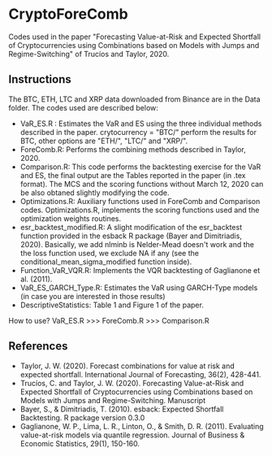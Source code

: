 # CryptoForeComb

Codes used in the paper "Forecasting Value-at-Risk and Expected Shortfall of Cryptocurrencies using Combinations based on Models with Jumps and Regime-Switching" of Trucíos and Taylor, 2020.

## Instructions

The BTC, ETH, LTC and XRP data downloaded from Binance are in the Data folder. The codes used are described below:

- VaR_ES.R : Estimates the VaR and ES using the three individual methods described in the paper. crytocurrency = "BTC/" perform the results for BTC, other options are "ETH/", "LTC/" and "XRP/".
- ForeComb.R: Performs the combining methods described in Taylor, 2020.
- Comparison.R: This code performs the backtesting exercise for the VaR and ES, the final output are the Tables reported in the paper (in .tex format). The MCS and the scoring functions without March 12, 2020 can be also obtaned slightly modifying the code.
- Optimizations.R: Auxiliary functions used in ForeComb and Comparison codes. Optimizations.R, implements the scoring functions used and the optimization weights routines.
- esr_backtest_modified.R: A slight modification of the esr_backtest function provided in the esback R package (Bayer and Dimitriadis, 2020). Basically, we add nlminb is Nelder-Mead doesn't work and the the loss function used, we exclude NA if any (see the conditional_mean_sigma_modified function inside).
- Function_VaR_VQR.R: Implements the VQR backtesting of Gaglianone et al. (2011).
- VaR_ES_GARCH_Type.R: Estimates the VaR using GARCH-Type models (in case you are interested in those results)
- DescriptiveStatistics: Table 1 and Figure 1 of the paper.

How to use? VaR_ES.R >>> ForeComb.R >>> Comparison.R




## References

- Taylor, J. W. (2020). Forecast combinations for value at risk and expected shortfall. International Journal of Forecasting, 36(2), 428-441.
- Trucíos, C. and Taylor, J. W. (2020). Forecasting Value-at-Risk and Expected Shortfall of Cryptocurrencies using Combinations based on Models with Jumps and Regime-Switching. Manuscript
- Bayer, S., & Dimitriadis, T. (2010). esback: Expected Shortfall Backtesting. R package version 0.3.0
- Gaglianone, W. P., Lima, L. R., Linton, O., & Smith, D. R. (2011). Evaluating value-at-risk models via quantile regression. Journal of Business & Economic Statistics, 29(1), 150-160.
